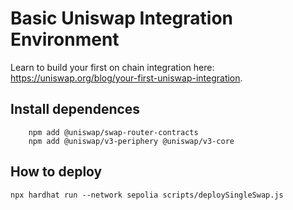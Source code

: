 # Basic Uniswap Integration Environment

Learn to build your first on chain integration here: https://uniswap.org/blog/your-first-uniswap-integration.

## Install dependences

```
    npm add @uniswap/swap-router-contracts
    npm add @uniswap/v3-periphery @uniswap/v3-core
```

## How to deploy

```
npx hardhat run --network sepolia scripts/deploySingleSwap.js

```
